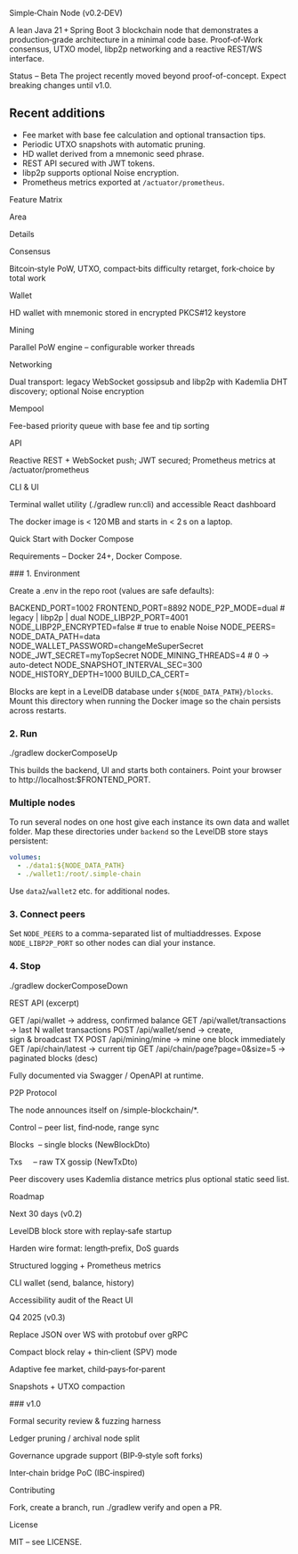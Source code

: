 Simple‑Chain Node (v0.2‑DEV)

A lean Java 21 + Spring Boot 3 blockchain node that demonstrates a production‑grade architecture in a minimal code base. Proof‑of‑Work consensus, UTXO model, libp2p networking and a reactive REST/WS interface.

Status – Beta
The project recently moved beyond proof-of-concept. Expect breaking changes until v1.0.
## Recent additions
- Fee market with base fee calculation and optional transaction tips.
- Periodic UTXO snapshots with automatic pruning.
- HD wallet derived from a mnemonic seed phrase.
- REST API secured with JWT tokens.
- libp2p supports optional Noise encryption.
- Prometheus metrics exported at `/actuator/prometheus`.

Feature Matrix

Area

Details

Consensus

Bitcoin‑style PoW, UTXO, compact‑bits difficulty retarget, fork‑choice by total work

Wallet

HD wallet with mnemonic stored in encrypted PKCS#12 keystore

Mining

Parallel PoW engine – configurable worker threads

Networking

Dual transport: legacy WebSocket gossipsub and libp2p with Kademlia DHT discovery; optional Noise encryption

Mempool

Fee-based priority queue with base fee and tip sorting

API

Reactive REST + WebSocket push; JWT secured; Prometheus metrics at /actuator/prometheus

CLI & UI

Terminal wallet utility (./gradlew run:cli) and accessible React dashboard

The docker image is < 120 MB and starts in < 2 s on a laptop.

Quick Start with Docker Compose

Requirements – Docker 24+, Docker Compose.

### 1. Environment

Create a .env in the repo root (values are safe defaults):

BACKEND_PORT=1002
FRONTEND_PORT=8892
NODE_P2P_MODE=dual                  # legacy | libp2p | dual
NODE_LIBP2P_PORT=4001
NODE_LIBP2P_ENCRYPTED=false         # true to enable Noise
NODE_PEERS=
NODE_DATA_PATH=data
NODE_WALLET_PASSWORD=changeMeSuperSecret
NODE_JWT_SECRET=myTopSecret
NODE_MINING_THREADS=4               # 0 → auto-detect
NODE_SNAPSHOT_INTERVAL_SEC=300
NODE_HISTORY_DEPTH=1000
BUILD_CA_CERT=

Blocks are kept in a LevelDB database under `${NODE_DATA_PATH}/blocks`. Mount
this directory when running the Docker image so the chain persists across
restarts.

### 2. Run

./gradlew dockerComposeUp

This builds the backend, UI and starts both containers. Point your browser to http://localhost:$FRONTEND_PORT.

### Multiple nodes

To run several nodes on one host give each instance its own data and wallet
folder. Map these directories under `backend` so the LevelDB store stays
persistent:

```yaml
volumes:
  - ./data1:${NODE_DATA_PATH}
  - ./wallet1:/root/.simple-chain
```

Use `data2`/`wallet2` etc. for additional nodes.

### 3. Connect peers
Set `NODE_PEERS` to a comma-separated list of multiaddresses.
Expose `NODE_LIBP2P_PORT` so other nodes can dial your instance.

### 4. Stop

./gradlew dockerComposeDown

REST API (excerpt)

GET  /api/wallet                 → address, confirmed balance
GET  /api/wallet/transactions    → last N wallet transactions
POST /api/wallet/send            → create, sign & broadcast TX
POST /api/mining/mine            → mine one block immediately
GET  /api/chain/latest           → current tip
GET  /api/chain/page?page=0&size=5 → paginated blocks (desc)

Fully documented via Swagger / OpenAPI at runtime.

P2P Protocol

The node announces itself on /simple-blockchain/*.

Control – peer list, find‑node, range sync

Blocks  – single blocks (NewBlockDto)

Txs     – raw TX gossip (NewTxDto)

Peer discovery uses Kademlia distance metrics plus optional static seed list.

Roadmap

Next 30 days (v0.2)

LevelDB block store with replay‑safe startup

Harden wire format: length‑prefix, DoS guards

Structured logging + Prometheus metrics

CLI wallet (send, balance, history)

Accessibility audit of the React UI

Q4 2025 (v0.3)

Replace JSON over WS with protobuf over gRPC

Compact block relay + thin‑client (SPV) mode

Adaptive fee market, child‑pays‑for‑parent

Snapshots + UTXO compaction

### v1.0

Formal security review & fuzzing harness

Ledger pruning / archival node split

Governance upgrade support (BIP‑9‑style soft forks)

Inter‑chain bridge PoC (IBC‑inspired)

Contributing

Fork, create a branch, run ./gradlew verify and open a PR.

License

MIT – see LICENSE.

